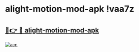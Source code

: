 # alight-motion-mod-apk !vaa7z

# <h2><a href="https://5655xc.esa.edu.pl?title=alight-motion-mod-apk&ref=vaa7z">🔗👉 🔴 alight-motion-mod-apk</a></h2>

[![acn](https://github.com/user-attachments/assets/0f9c940e-d8b0-45ae-aac7-cd30a18b3e1c)](https://5655xc.esa.edu.pl?title=alight-motion-mod-apk&ref=vaa7z)

